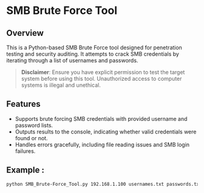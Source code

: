 # SMB Brute Force Tool

## Overview
This is a Python-based SMB Brute Force tool designed for penetration testing and security auditing. It attempts to crack SMB credentials by iterating through a list of usernames and passwords. 

> **Disclaimer**: Ensure you have explicit permission to test the target system before using this tool. Unauthorized access to computer systems is illegal and unethical.

## Features
- Supports brute forcing SMB credentials with provided username and password lists.
- Outputs results to the console, indicating whether valid credentials were found or not.
- Handles errors gracefully, including file reading issues and SMB login failures.

## Example :

```bash
python SMB_Brute-Force_Tool.py 192.168.1.100 usernames.txt passwords.txt

